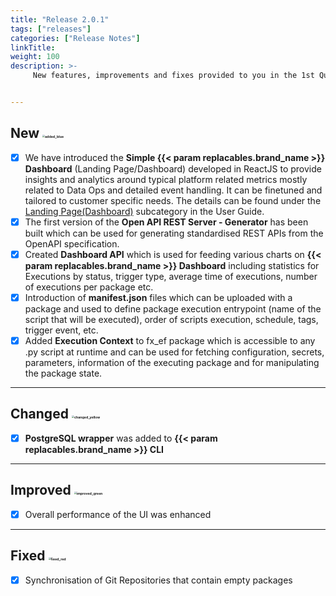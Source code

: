 ```yaml
---
title: "Release 2.0.1"
tags: ["releases"] 
categories: ["Release Notes"]
linkTitle:
weight: 100
description: >-
     New features, improvements and fixes provided to you in the 1st Quarter of the year 2022.


---
```






## New <img src="/images/added_blue.png" alt="added_blue" style="zoom:25%;" />

- [x] We have introduced the **Simple {{< param replacables.brand_name  >}} Dashboard** (Landing Page/Dashboard) developed in ReactJS to provide insights and analytics around typical platform related metrics mostly related to Data Ops and detailed event handling. It can be finetuned and tailored to customer specific needs. The details can be found under the [Landing Page(Dashboard)](/docs/user-guide/landing_page/ "LandingPage") subcategory in the User Guide.
- [x] The first version of the **Open API REST Server - Generator** has been built which can be used for generating standardised REST APIs from the OpenAPI specification.
- [x] Created **Dashboard API** which is used for feeding various charts on **{{< param replacables.brand_name  >}} Dashboard** including statistics for Executions by status, trigger type, average time of executions, number of executions per package etc.
- [x] Introduction of **manifest.json** files which can be uploaded with a package and used to define package execution entrypoint (name of the script that will be executed), order of scripts execution, schedule, tags, trigger event, etc.
- [x] Added **Execution Context** to fx_ef package which is accessible to any .py script at runtime and can be used for fetching configuration, secrets, parameters, information of the executing package and for manipulating the package state.

---

## Changed <img src="/images/changed_yellow.png" alt="changed_yellow" style="zoom:25%;" />

- [x] **PostgreSQL wrapper** was added to **{{< param replacables.brand_name  >}} CLI** 

---

## Improved <img src="/images/improved_green.png" alt="improved_green" style="zoom:25%;" />

- [x] Overall performance of the UI was enhanced

---

## Fixed <img src="/images/fixed_red.png" alt="fixed_red" style="zoom:25%;" />

- [x] Synchronisation of Git Repositories that contain empty packages

